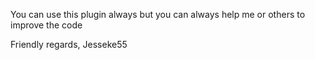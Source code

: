 You can use this plugin always but you can always help me or others to improve the code


Friendly regards,
Jesseke55